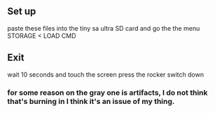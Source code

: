 ## Set up
paste these files into the tiny sa ultra SD card and go the the menu STORAGE < LOAD CMD
## Exit
wait 10 seconds and touch the screen press the rocker switch down
### for some reason on the gray one is artifacts, I do not think that's burning in I think it's an issue of my thing.
